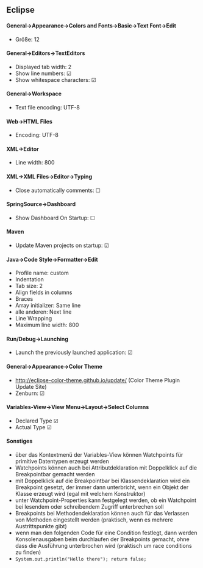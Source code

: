 ## Eclipse

#### General->Appearance->Colors and Fonts->Basic->Text Font->Edit
- Größe: 12

#### General->Editors->TextEditors
- Displayed tab width: 2
- Show line numbers: &#x2611;
- Show whitespace characters: &#x2611;

#### General->Workspace
- Text file encoding: UTF-8

#### Web->HTML Files
- Encoding: UTF-8

#### XML->Editor
- Line width: 800

#### XML->XML Files->Editor->Typing
- Close automatically comments: &#x2610;

#### SpringSource->Dashboard
- Show Dashboard On Startup: &#x2610;

#### Maven
- Update Maven projects on startup: &#x2611;

#### Java->Code Style->Formatter->Edit
- Profile name: custom
- Indentation
 - Tab size: 2
 - Align fields in columns
- Braces
 - Array initializer: Same line
 - alle anderen: Next line
- Line Wrapping
 - Maximum line width: 800

#### Run/Debug->Launching
- Launch the previously launched application: &#x2611;

#### General->Appearance->Color Theme
- http://eclipse-color-theme.github.io/update/ (Color Theme Plugin Update Site)
- Zenburn: &#x2611;
 
#### Variables-View->View Menu->Layout->Select Columns
- Declared Type &#x2611;
- Actual Type &#x2611;

#### Sonstiges
- über das Kontextmenü der Variables-View können Watchpoints für primitive Datentypen erzeugt werden
- Watchpoints können auch bei Attributdeklaration mit Doppelklick auf die Breakpointbar gemacht werden
- mit Doppelklick auf die Breakpointbar bei Klassendeklaration wird ein Breakpoint gesetzt, der immer dann unterbricht, wenn ein Objekt der Klasse erzeugt wird (egal mit welchem Konstruktor)
- unter Watchpoint-Properties kann festgelegt werden, ob ein Watchpoint bei lesendem oder schreibendem Zugriff unterbrechen soll
- Breakpoints bei Methodendeklaration können auch für das Verlassen von Methoden eingestellt werden (praktisch, wenn es mehrere Austrittspunkte gibt)
- wenn man den folgenden Code für eine Condition festlegt, dann werden Konsolenausgaben beim durchlaufen der Breakpoints gemacht, ohne dass die Ausführung unterbrochen wird (praktisch um race conditions zu finden)
 - `System.out.println("Hello there"); return false;`
